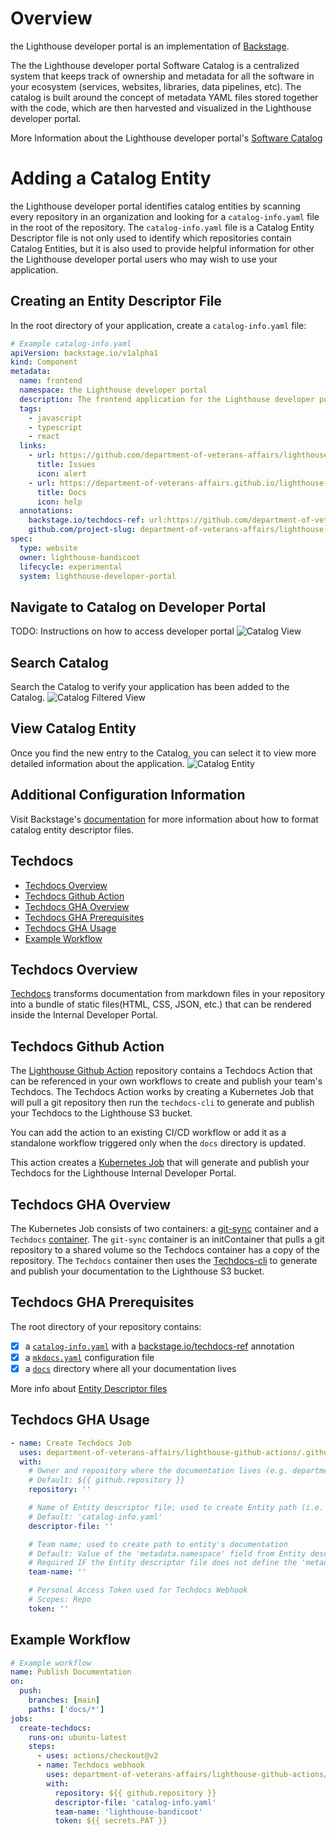 # Overview

the Lighthouse developer portal is an implementation of [Backstage](https://backstage.io/).

The the Lighthouse developer portal Software Catalog is a centralized system that keeps track of ownership and metadata for all the software in your ecosystem (services, websites, libraries, data pipelines, etc). The catalog is built around the concept of metadata YAML files stored together with the code, which are then harvested and visualized in the Lighthouse developer portal.

More Information about the Lighthouse developer portal's [Software Catalog](https://backstage.io/docs/features/software-catalog/software-catalog-overview)

# Adding a Catalog Entity

the Lighthouse developer portal identifies catalog entities by scanning every repository in an organization and looking for a `catalog-info.yaml` file in the root of the repository. The `catalog-info.yaml` file is a Catalog Entity Descriptor file is not only used to identify which repositories contain Catalog Entities, but it is also used to provide helpful information for other the Lighthouse developer portal users who may wish to use your application.

## Creating an Entity Descriptor File

In the root directory of your application, create a `catalog-info.yaml` file:

```yaml
# Example catalog-info.yaml
apiVersion: backstage.io/v1alpha1
kind: Component
metadata:
  name: frontend
  namespace: the Lighthouse developer portal
  description: The frontend application for the Lighthouse developer portal
  tags:
    - javascript
    - typescript
    - react
  links:
    - url: https://github.com/department-of-veterans-affairs/lighthouse-developer-portal/issues
      title: Issues
      icon: alert
    - url: https://department-of-veterans-affairs.github.io/lighthouse-developer-portal/
      title: Docs
      icon: help
  annotations:
    backstage.io/techdocs-ref: url:https://github.com/department-of-veterans-affairs/lighthouse-developer-portal
    github.com/project-slug: department-of-veterans-affairs/lighthouse-developer-portal
spec:
  type: website
  owner: lighthouse-bandicoot
  lifecycle: experimental
  system: lighthouse-developer-portal
```

## Navigate to Catalog on Developer Portal

TODO: Instructions on how to access developer portal
![Catalog View](https://raw.githubusercontent.com/department-of-veterans-affairs/lighthouse-developer-portal/main/docs/images/catalog_view.png)

## Search Catalog

Search the Catalog to verify your application has been added to the Catalog.
![Catalog Filtered View](https://raw.githubusercontent.com/department-of-veterans-affairs/lighthouse-developer-portal/main/docs/images/catalog_filtered_view.png)

## View Catalog Entity

Once you find the new entry to the Catalog, you can select it to view more detailed information about the application.
![Catalog Entity](https://raw.githubusercontent.com/department-of-veterans-affairs/lighthouse-developer-portal/main/docs/images/catalog_entity.png)

## Additional Configuration Information

Visit Backstage's [documentation](https://backstage.io/docs/features/software-catalog/descriptor-format) for more information about how to format catalog entity descriptor files.

## Techdocs
- [Techdocs Overview](#Techdocs-Overview)
- [Techdocs Github Action](#Techdocs-Github-Action)
- [Techdocs GHA Overview](#Techdocs-GHA-Overview)
- [Techdocs GHA Prerequisites](#Techdocs-GHA-Prerequisites)
- [Techdocs GHA Usage](#Techdocs-GHA-Usage)
- [Example Workflow](#Example-Workflow)

## Techdocs Overview
[Techdocs](https://backstage.io/docs/features/techdocs/techdocs-overview) transforms documentation from markdown files in your repository into a bundle of static files(HTML, CSS, JSON, etc.) that can be rendered inside the Internal Developer Portal.

## Techdocs Github Action
The [Lighthouse Github Action](https://github.com/department-of-veterans-affairs/lighthouse-github-actions#techdocs-action) repository contains a Techdocs Action that can be referenced in your own workflows to create and publish your team's Techdocs. The Techdocs Action works by creating a Kubernetes Job that will pull a git repository then run the `techdocs-cli` to generate and publish your Techdocs to the Lighthouse S3 bucket.

You can add the action to an existing CI/CD workflow or add it as a standalone workflow triggered only when the `docs` directory is updated.

This action creates a [Kubernetes Job](https://github.com/department-of-veterans-affairs/lighthouse-github-actions/blob/main/example-techdocs-job.yaml) that will generate and publish your Techdocs for the Lighthouse Internal Developer Portal.

## Techdocs GHA Overview
The Kubernetes Job consists of two containers:  a [git-sync](https://github.com/kubernetes/git-sync) container and a `Techdocs` [container](https://github.com/department-of-veterans-affairs/lighthouse-github-actions/pkgs/container/lighthouse-github-actions%2Ftechdocs). The `git-sync` container is an initContainer that pulls a git repository to a shared volume so the Techdocs container has a copy of the repository. The `Techdocs` container then uses the [Techdocs-cli](https://backstage.io/docs/features/techdocs/cli) to generate and publish your documentation to the Lighthouse S3 bucket.

## Techdocs GHA Prerequisites
The root directory of your repository contains:
- [x] a [`catalog-info.yaml`](https://github.com/department-of-veterans-affairs/lighthouse-developer-portal/blob/main/catalog-info.yaml) with a [backstage.io/techdocs-ref](https://backstage.io/docs/features/software-catalog/well-known-annotations#backstageiotechdocs-ref) annotation
- [x] a [`mkdocs.yaml`](https://github.com/department-of-veterans-affairs/lighthouse-developer-portal/blob/main/mkdocs.yml) configuration file
- [x] a [`docs`](https://github.com/department-of-veterans-affairs/lighthouse-developer-portal/tree/main/docs) directory where all your documentation lives

More info about [Entity Descriptor files](https://backstage.io/docs/features/software-catalog/descriptor-format#overall-shape-of-an-entity)

## Techdocs GHA Usage

```yaml
- name: Create Techdocs Job
  uses: department-of-veterans-affairs/lighthouse-github-actions/.github/actions/techdocs@main
  with:
    # Owner and repository where the documentation lives (e.g. department-of-veterans-affairs/lighthouse-developer-portal)
    # Default: ${{ github.repository }}
    repository: ''

    # Name of Entity descriptor file; used to create Entity path (i.e. namespace/kind/name)
    # Default: 'catalog-info.yaml'
    descriptor-file: ''

    # Team name; used to create path to entity's documentation
    # Default: Value of the 'metadata.namespace' field from Entity descriptor file
    # Required IF the Entity descriptor file does not define the 'metadata.namespace'
    team-name: ''

    # Personal Access Token used for Techdocs Webhook
    # Scopes: Repo
    token: ''
```
## Example Workflow

```yaml
# Example workflow
name: Publish Documentation
on:
  push:
    branches: [main]
    paths: ['docs/*']
jobs:
  create-techdocs:
    runs-on: ubuntu-latest
    steps:
      - uses: actions/checkout@v2
      - name: Techdocs webhook
        uses: department-of-veterans-affairs/lighthouse-github-actions/.github/actions/techdocs-webhook@main
        with:
          repository: ${{ github.repository }}
          descriptor-file: 'catalog-info.yaml'
          team-name: 'lighthouse-bandicoot'
          token: ${{ secrets.PAT }}
```